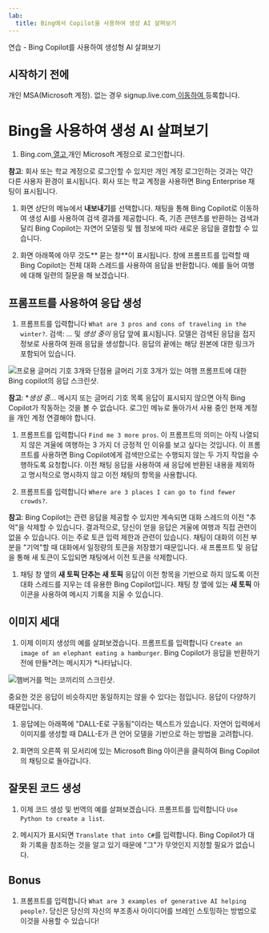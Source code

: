 ```yaml
---
lab:
  title: Bing에서 Copilot을 사용하여 생성 AI 살펴보기
---
```


연습 - Bing Copilot를 사용하여 생성형 AI 살펴보기 

## 시작하기 전에
개인 MSA(Microsoft 계정). 없는 경우 signup.live.com[ 이동하여 ](https://signup.live.com/signup?azure-portal=true)등록합니다.

# Bing을 사용하여 생성 AI 살펴보기

1. Bing.com[ 열고 ](https://www.bing.com?azure-portal=true)개인 Microsoft 계정으로 로그인합니다.

**참고**: 회사 또는 학교 계정으로 로그인할 수 있지만 개인 계정 로그인하는 것과는 약간 다른 사용자 환경이 표시됩니다. 회사 또는 학교 계정을 사용하면 Bing Enterprise 채팅이 표시됩니다. 

1. 화면 상단의 메뉴에서 **내보내기**를 선택합니다. 채팅을 통해 Bing Copilot로 이동하여 생성 AI를 사용하여 검색 결과를 제공합니다. 즉, 기존 콘텐츠를 반환하는 검색과 달리 Bing Copilot는 자연어 모델링 및 웹 정보에 따라 새로운 응답을 결합할 수 있습니다.  
    
1. 화면 아래쪽에 아무 것도** 묻는 창**이 표시됩니다. 창에 프롬프트를 입력할 때 Bing Copilot는 전체 대화 스레드를 사용하여 응답을 반환합니다. 예를 들어 여행에 대해 일련의 질문을 해 보겠습니다. 

## 프롬프트를 사용하여 응답 생성

1. 프롬프트를 입력합니다 `What are 3 pros and cons of traveling in the winter?`. 검색: *...* 및 *생성 중이* 응답 앞에 표시됩니다. 모델은 검색된 응답을 접지 정보로 사용하여 원래 응답을 생성합니다. 응답의 끝에는 해당 원본에 대한 링크가 포함되어 있습니다. 

![프로용 글머리 기호 3개와 단점용 글머리 기호 3개가 있는 여행 프롬프트에 대한 Bing copilot의 응답 스크린샷.](../media/generative-ai/bing-copilot-response-traveling.png) 

**참고**: **생성 중...* 메시지 또는 글머리 기호 목록 응답이 표시되지 않으면 아직 Bing Copilot가 작동하는 것을 볼 수 없습니다. 로그인 메뉴로 돌아가서 사용 중인 현재 계정을 개인 계정 연결해야 합니다. 
 
1. 프롬프트를 입력합니다 `Find me 3 more pros`. 이 프롬프트의 의미는 아직 나열되지 않은 겨울에 여행하는 3 가지 더 긍정적 인 이유를 보고 싶다는 것입니다. 이 프롬프트를 사용하면 Bing Copilot에게 검색만으로는 수행되지 않는 두 가지 작업을 수행하도록 요청합니다. 이전 채팅 응답을 사용하여 새 응답에 반환된 내용을 제외하고 명시적으로 명시하지 않고 이전 채팅의 항목을 사용합니다. 

1. 프롬프트를 입력합니다 `Where are 3 places I can go to find fewer crowds?`. 

**참고**: Bing Copilot는 관련 응답을 제공할 수 있지만 계속되면 대화 스레드의 이전 "추억"을 삭제할 수 있습니다. 결과적으로, 당신이 얻을 응답은 겨울에 여행과 직접 관련이없을 수 있습니다. 이는 주로 토큰 입력 제한과 관련이 있습니다. 채팅이 대화의 이전 부분을 "기억"할 때 대화에서 일정량의 토큰을 저장했기 때문입니다. 새 프롬프트 및 응답을 통해 새 토큰이 도입되면 채팅에서 이전 토큰을 삭제합니다. 

1. 채팅 창 옆의 **새 토픽 단추는 새 토픽** 응답이 이전 항목을 기반으로 하지 않도록 이전 대화 스레드를 지우는 데 유용한 Bing Copilot입니다. 채팅 창 옆에 있는 **새 토픽** 아이콘을 사용하여 메시지 기록을 지울 수 있습니다. 

## 이미지 세대

1. 이제 이미지 생성의 예를 살펴보겠습니다. 프롬프트를 입력합니다 `Create an image of an elephant eating a hamburger`. Bing Copilot가 응답을 반환하기 전에 만들*려는 메시지가 *나타납니다. 

![햄버거를 먹는 코끼리의 스크린샷.](../media/generative-ai/dall-e-elephant.png)

중요한 것은 응답이 비슷하지만 동일하지는 않을 수 있다는 점입니다. 응답이 다양하기 때문입니다.  

1. 응답에는 아래쪽에 "DALL-E로 구동됨"이라는 텍스트가 있습니다. 자연어 입력에서 이미지를 생성할 때 DALL-E가 큰 언어 모델을 기반으로 하는 방법을 고려합니다. 

1. 화면의 오른쪽 위 모서리에 있는 Microsoft Bing 아이콘을 클릭하여 Bing Copilot의 채팅으로 돌아갑니다. 

## 잘못된 코드 생성

1. 이제 코드 생성 및 번역의 예를 살펴보겠습니다. 프롬프트를 입력합니다 `Use Python to create a list`. 

1. 메시지가 표시되면 `Translate that into C#`를 입력합니다. Bing Copilot가 대화 기록을 참조하는 것을 알고 있기 때문에 "그"가 무엇인지 지정할 필요가 없습니다. 

## Bonus 

1. 프롬프트를 입력합니다 `What are 3 examples of generative AI helping people?`. 당신은 당신의 자신의 부조종사 아이디어를 브레인 스토밍하는 방법으로 이것을 사용할 수 있습니다!  

